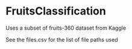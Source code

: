 # FruitsClassification
Uses a subset of fruits-360 dataset from Kaggle 

See the files.csv for the list of file paths used
